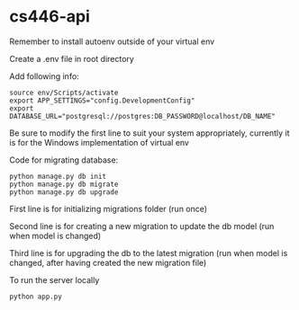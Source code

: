 # cs446-api

Remember to install autoenv outside of your virtual env

Create a .env file in root directory

Add following info:

```
source env/Scripts/activate
export APP_SETTINGS="config.DevelopmentConfig"
export DATABASE_URL="postgresql://postgres:DB_PASSWORD@localhost/DB_NAME"
```

Be sure to modify the first line to suit your system appropriately, currently it is for the Windows implementation of virtual env

Code for migrating database:

```
python manage.py db init
python manage.py db migrate
python manage.py db upgrade
```

First line is for initializing migrations folder (run once)

Second line is for creating a new migration to update the db model (run when model is changed)

Third line is for upgrading the db to the latest migration (run when model is changed, after having created the new migration file)


To run the server locally
```
python app.py
```
